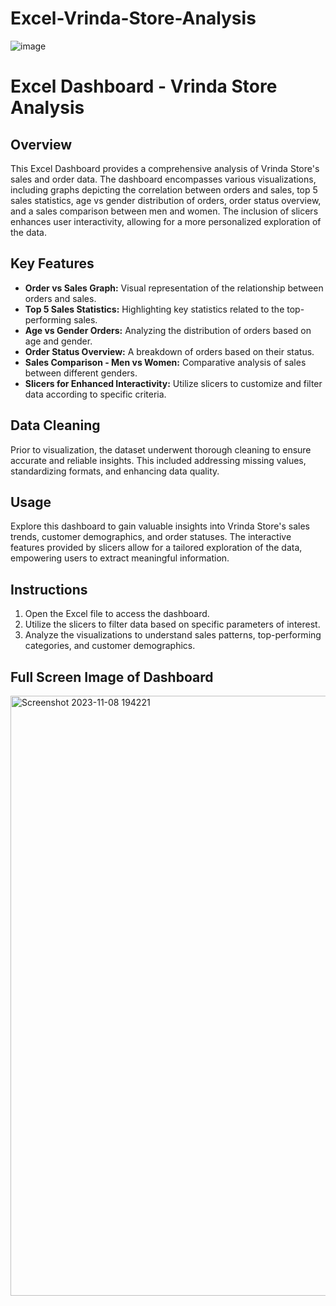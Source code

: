 # Excel-Vrinda-Store-Analysis

![image](https://github.com/nikhilbordekar/Excel-Vrinda-Store-Analysis/assets/121897260/54d1dd44-8f1b-4a96-8129-d2a2240173bc)

# Excel Dashboard - Vrinda Store Analysis

## Overview
This Excel Dashboard provides a comprehensive analysis of Vrinda Store's sales and order data. The dashboard encompasses various visualizations, including graphs depicting the correlation between orders and sales, top 5 sales statistics, age vs gender distribution of orders, order status overview, and a sales comparison between men and women. The inclusion of slicers enhances user interactivity, allowing for a more personalized exploration of the data.

## Key Features
- **Order vs Sales Graph:** Visual representation of the relationship between orders and sales.
- **Top 5 Sales Statistics:** Highlighting key statistics related to the top-performing sales.
- **Age vs Gender Orders:** Analyzing the distribution of orders based on age and gender.
- **Order Status Overview:** A breakdown of orders based on their status.
- **Sales Comparison - Men vs Women:** Comparative analysis of sales between different genders.
- **Slicers for Enhanced Interactivity:** Utilize slicers to customize and filter data according to specific criteria.

## Data Cleaning
Prior to visualization, the dataset underwent thorough cleaning to ensure accurate and reliable insights. This included addressing missing values, standardizing formats, and enhancing data quality.

## Usage
Explore this dashboard to gain valuable insights into Vrinda Store's sales trends, customer demographics, and order statuses. The interactive features provided by slicers allow for a tailored exploration of the data, empowering users to extract meaningful information.

## Instructions
1. Open the Excel file to access the dashboard.
2. Utilize the slicers to filter data based on specific parameters of interest.
3. Analyze the visualizations to understand sales patterns, top-performing categories, and customer demographics.

## Full Screen Image of Dashboard

<img width="960" alt="Screenshot 2023-11-08 194221" src="https://github.com/nikhilbordekar/Excel-Vrinda-Store-Analysis/assets/121897260/21b36da4-bd3f-4fa5-b534-4f6231e828d8">

